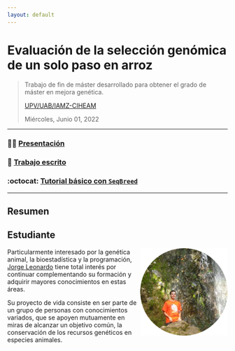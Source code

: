 ```yaml
---
layout: default
---
```


# Evaluación de la selección genómica de un solo paso en arroz
> Trabajo de fin de máster desarrollado para obtener el grado de máster en mejora genética.
>
> [UPV/UAB/IAMZ-CIHEAM](http://www.mastermejorageneticaanimal.es/)
>
> Miércoles, Junio 01, 2022  

---

### :teacher: [Presentación](https://leo4luffy.github.io/Repo_TFM/Presentacion/index.html)

### :scroll: <a href="https://leo4luffy.github.io/Repo_TFM/Escrito/TFM.pdf">Trabajo escrito</a>

### :octocat: [Tutorial básico con `SeqBreed`](https://leo4luffy.github.io/Repo_TFM/TFM_resultados/docs/)

---

## Resumen

## Estudiante

<img src="logo/Leo.png" align = "right" width = "200px">

Particularmente interesado por la genética animal, la bioestadística y la programación, [Jorge Leonardo](leo4luffy.github.io) tiene total interés por continuar complementando su formación y adquirir mayores conocimientos en estas áreas.

Su proyecto de vida consiste en ser parte de un grupo de personas con conocimientos variados, que se apoyen mutuamente en miras de alcanzar un objetivo común, la conservación de los recursos genéticos en especies animales.
<!--
## Director

<img src="logo/Miguel.png" align = "right" width = "200px">
-->